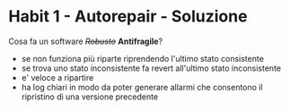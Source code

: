 # Habit 1 - Autorepair - Soluzione

Cosa fa un software ~~*Robusto*~~ **Antifragile**?

- se non funziona più riparte riprendendo l'ultimo stato consistente
- se trova uno stato inconsistente fa revert all'ultimo stato inconsistente
- e' veloce a ripartire
- ha log chiari in modo da poter generare allarmi che consentono il ripristino di una versione precedente




